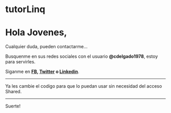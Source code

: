 # tutorLinq

# Hola Jovenes, 

Cualquier duda, pueden contactarme... 

Busquenme en sus redes sociales con el usuario **@cdelgado1978**, estoy para servirles.

Siganme en **[FB](www.facebook.com/cdelgado1978), [Twitter](www.twitter.com/cdelgado1978) o [Linkedin](www.linkedin.com/in/cdelgado1978)**.

---------------------------------------

Ya les cambie el codigo para que lo puedan usar sin necesidad del acceso Shared.

---------------------------------------

Suerte!
